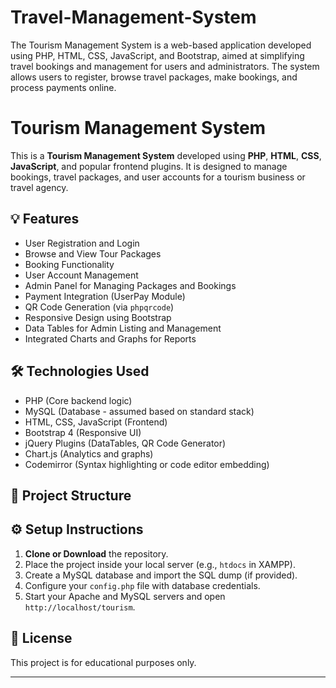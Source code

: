 # Travel-Management-System
The Tourism Management System is a web-based application developed using PHP, HTML, CSS, JavaScript, and Bootstrap, aimed at simplifying travel bookings and management for users and administrators. The system allows users to register, browse travel packages, make bookings, and process payments online. 

# Tourism Management System

This is a **Tourism Management System** developed using **PHP**, **HTML**, **CSS**, **JavaScript**, and popular frontend plugins. It is designed to manage bookings, travel packages, and user accounts for a tourism business or travel agency.

## 💡 Features

- User Registration and Login
- Browse and View Tour Packages
- Booking Functionality
- User Account Management
- Admin Panel for Managing Packages and Bookings
- Payment Integration (UserPay Module)
- QR Code Generation (via `phpqrcode`)
- Responsive Design using Bootstrap
- Data Tables for Admin Listing and Management
- Integrated Charts and Graphs for Reports

## 🛠️ Technologies Used

- PHP (Core backend logic)
- MySQL (Database - assumed based on standard stack)
- HTML, CSS, JavaScript (Frontend)
- Bootstrap 4 (Responsive UI)
- jQuery Plugins (DataTables, QR Code Generator)
- Chart.js (Analytics and graphs)
- Codemirror (Syntax highlighting or code editor embedding)

## 📁 Project Structure


## ⚙️ Setup Instructions

1. **Clone or Download** the repository.
2. Place the project inside your local server (e.g., `htdocs` in XAMPP).
3. Create a MySQL database and import the SQL dump (if provided).
4. Configure your `config.php` file with database credentials.
5. Start your Apache and MySQL servers and open `http://localhost/tourism`.

## 📜 License

This project is for educational purposes only.

---


